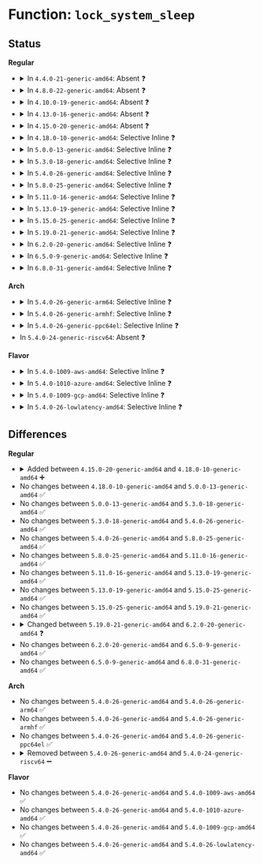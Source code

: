 # Function: <code>lock_system_sleep</code>

## Status
<b>Regular</b>
<ul>
<li>
<details>
<summary>In <code>4.4.0-21-generic-amd64</code>: Absent ❓</summary>

```json
{
  "name": "lock_system_sleep",
  "collision_type": "Static Duplication",
  "inline_type": "Full",
  "funcs": [
    {
      "addr": 18446744071579685315,
      "name": "lock_system_sleep",
      "external": false,
      "loc": "include/linux/suspend.h:437",
      "file": "kernel/power/main.c",
      "inline": "declared, inlined",
      "caller_inline": [
        "kernel/power/main.c:pm_test_store"
      ],
      "caller_func": []
    },
    {
      "addr": 18446744071579688998,
      "name": "lock_system_sleep",
      "external": false,
      "loc": "include/linux/suspend.h:437",
      "file": "kernel/power/suspend.c",
      "inline": "declared, inlined",
      "caller_inline": [
        "kernel/power/suspend.c:suspend_set_ops",
        "kernel/power/suspend.c:freeze_set_ops"
      ],
      "caller_func": []
    },
    {
      "addr": 18446744071579693039,
      "name": "lock_system_sleep",
      "external": false,
      "loc": "include/linux/suspend.h:437",
      "file": "kernel/power/hibernate.c",
      "inline": "declared, inlined",
      "caller_inline": [
        "kernel/power/hibernate.c:disk_store",
        "kernel/power/hibernate.c:resume_store",
        "kernel/power/hibernate.c:hibernate"
      ],
      "caller_func": []
    },
    {
      "addr": 18446744071579718902,
      "name": "lock_system_sleep",
      "external": false,
      "loc": "include/linux/suspend.h:437",
      "file": "kernel/power/user.c",
      "inline": "declared, inlined",
      "caller_inline": [
        "kernel/power/user.c:snapshot_release",
        "kernel/power/user.c:snapshot_open",
        "kernel/power/user.c:snapshot_write",
        "kernel/power/user.c:snapshot_read"
      ],
      "caller_func": []
    },
    {
      "addr": 18446744071579949804,
      "name": "lock_system_sleep",
      "external": false,
      "loc": "include/linux/suspend.h:437",
      "file": "kernel/kexec_core.c",
      "inline": "declared, inlined",
      "caller_inline": [
        "kernel/kexec_core.c:kernel_kexec"
      ],
      "caller_func": []
    }
  ],
  "symbols": []
}
```
</details>
</li>
<li>
<details>
<summary>In <code>4.8.0-22-generic-amd64</code>: Absent ❓</summary>

```json
{
  "name": "lock_system_sleep",
  "collision_type": "Static Duplication",
  "inline_type": "Full",
  "funcs": [
    {
      "addr": 18446744071579704419,
      "name": "lock_system_sleep",
      "external": false,
      "loc": "include/linux/suspend.h:436",
      "file": "kernel/power/main.c",
      "inline": "declared, inlined",
      "caller_inline": [
        "kernel/power/main.c:pm_test_store"
      ],
      "caller_func": []
    },
    {
      "addr": 18446744071579708294,
      "name": "lock_system_sleep",
      "external": false,
      "loc": "include/linux/suspend.h:436",
      "file": "kernel/power/suspend.c",
      "inline": "declared, inlined",
      "caller_inline": [
        "kernel/power/suspend.c:suspend_set_ops",
        "kernel/power/suspend.c:freeze_set_ops"
      ],
      "caller_func": []
    },
    {
      "addr": 18446744071579715548,
      "name": "lock_system_sleep",
      "external": false,
      "loc": "include/linux/suspend.h:436",
      "file": "kernel/power/hibernate.c",
      "inline": "declared, inlined",
      "caller_inline": [
        "kernel/power/hibernate.c:resume_store",
        "kernel/power/hibernate.c:disk_store",
        "kernel/power/hibernate.c:hibernate"
      ],
      "caller_func": []
    },
    {
      "addr": 18446744071579739656,
      "name": "lock_system_sleep",
      "external": false,
      "loc": "include/linux/suspend.h:436",
      "file": "kernel/power/user.c",
      "inline": "declared, inlined",
      "caller_inline": [
        "kernel/power/user.c:snapshot_write",
        "kernel/power/user.c:snapshot_read",
        "kernel/power/user.c:snapshot_release",
        "kernel/power/user.c:snapshot_open"
      ],
      "caller_func": []
    },
    {
      "addr": 18446744071579981196,
      "name": "lock_system_sleep",
      "external": false,
      "loc": "include/linux/suspend.h:436",
      "file": "kernel/kexec_core.c",
      "inline": "declared, inlined",
      "caller_inline": [
        "kernel/kexec_core.c:kernel_kexec"
      ],
      "caller_func": []
    }
  ],
  "symbols": []
}
```
</details>
</li>
<li>
<details>
<summary>In <code>4.10.0-19-generic-amd64</code>: Absent ❓</summary>

```json
{
  "name": "lock_system_sleep",
  "collision_type": "Static Duplication",
  "inline_type": "Full",
  "funcs": [
    {
      "addr": 18446744071579731971,
      "name": "lock_system_sleep",
      "external": false,
      "loc": "include/linux/suspend.h:438",
      "file": "kernel/power/main.c",
      "inline": "declared, inlined",
      "caller_inline": [
        "kernel/power/main.c:pm_test_store"
      ],
      "caller_func": []
    },
    {
      "addr": 18446744071579735830,
      "name": "lock_system_sleep",
      "external": false,
      "loc": "include/linux/suspend.h:438",
      "file": "kernel/power/suspend.c",
      "inline": "declared, inlined",
      "caller_inline": [
        "kernel/power/suspend.c:suspend_set_ops",
        "kernel/power/suspend.c:freeze_set_ops"
      ],
      "caller_func": []
    },
    {
      "addr": 18446744071579743116,
      "name": "lock_system_sleep",
      "external": false,
      "loc": "include/linux/suspend.h:438",
      "file": "kernel/power/hibernate.c",
      "inline": "declared, inlined",
      "caller_inline": [
        "kernel/power/hibernate.c:resume_store",
        "kernel/power/hibernate.c:disk_store",
        "kernel/power/hibernate.c:hibernate"
      ],
      "caller_func": []
    },
    {
      "addr": 18446744071579767000,
      "name": "lock_system_sleep",
      "external": false,
      "loc": "include/linux/suspend.h:438",
      "file": "kernel/power/user.c",
      "inline": "declared, inlined",
      "caller_inline": [
        "kernel/power/user.c:snapshot_write",
        "kernel/power/user.c:snapshot_read",
        "kernel/power/user.c:snapshot_release",
        "kernel/power/user.c:snapshot_open"
      ],
      "caller_func": []
    },
    {
      "addr": 18446744071580011692,
      "name": "lock_system_sleep",
      "external": false,
      "loc": "include/linux/suspend.h:438",
      "file": "kernel/kexec_core.c",
      "inline": "declared, inlined",
      "caller_inline": [
        "kernel/kexec_core.c:kernel_kexec"
      ],
      "caller_func": []
    }
  ],
  "symbols": []
}
```
</details>
</li>
<li>
<details>
<summary>In <code>4.13.0-16-generic-amd64</code>: Absent ❓</summary>

```json
{
  "name": "lock_system_sleep",
  "collision_type": "Static Duplication",
  "inline_type": "Full",
  "funcs": [
    {
      "addr": 18446744071579727875,
      "name": "lock_system_sleep",
      "external": false,
      "loc": "include/linux/suspend.h:441",
      "file": "kernel/power/main.c",
      "inline": "declared, inlined",
      "caller_inline": [
        "kernel/power/main.c:pm_test_store"
      ],
      "caller_func": []
    },
    {
      "addr": 18446744071579731702,
      "name": "lock_system_sleep",
      "external": false,
      "loc": "include/linux/suspend.h:441",
      "file": "kernel/power/suspend.c",
      "inline": "declared, inlined",
      "caller_inline": [
        "kernel/power/suspend.c:suspend_set_ops",
        "kernel/power/suspend.c:freeze_set_ops"
      ],
      "caller_func": []
    },
    {
      "addr": 18446744071579739261,
      "name": "lock_system_sleep",
      "external": false,
      "loc": "include/linux/suspend.h:441",
      "file": "kernel/power/hibernate.c",
      "inline": "declared, inlined",
      "caller_inline": [
        "kernel/power/hibernate.c:resume_store",
        "kernel/power/hibernate.c:disk_store",
        "kernel/power/hibernate.c:hibernate",
        "kernel/power/hibernate.c:hibernation_set_ops"
      ],
      "caller_func": []
    },
    {
      "addr": 18446744071579764664,
      "name": "lock_system_sleep",
      "external": false,
      "loc": "include/linux/suspend.h:441",
      "file": "kernel/power/user.c",
      "inline": "declared, inlined",
      "caller_inline": [
        "kernel/power/user.c:snapshot_write",
        "kernel/power/user.c:snapshot_read",
        "kernel/power/user.c:snapshot_release",
        "kernel/power/user.c:snapshot_open"
      ],
      "caller_func": []
    },
    {
      "addr": 18446744071580018908,
      "name": "lock_system_sleep",
      "external": false,
      "loc": "include/linux/suspend.h:441",
      "file": "kernel/kexec_core.c",
      "inline": "declared, inlined",
      "caller_inline": [
        "kernel/kexec_core.c:kernel_kexec"
      ],
      "caller_func": []
    }
  ],
  "symbols": []
}
```
</details>
</li>
<li>
<details>
<summary>In <code>4.15.0-20-generic-amd64</code>: Absent ❓</summary>

```json
{
  "name": "lock_system_sleep",
  "collision_type": "Static Duplication",
  "inline_type": "Full",
  "funcs": [
    {
      "addr": 18446744071579760723,
      "name": "lock_system_sleep",
      "external": false,
      "loc": "include/linux/suspend.h:446",
      "file": "kernel/power/main.c",
      "inline": "declared, inlined",
      "caller_inline": [
        "kernel/power/main.c:pm_test_store"
      ],
      "caller_func": []
    },
    {
      "addr": 18446744071579764710,
      "name": "lock_system_sleep",
      "external": false,
      "loc": "include/linux/suspend.h:446",
      "file": "kernel/power/suspend.c",
      "inline": "declared, inlined",
      "caller_inline": [
        "kernel/power/suspend.c:suspend_set_ops",
        "kernel/power/suspend.c:s2idle_set_ops"
      ],
      "caller_func": []
    },
    {
      "addr": 18446744071579772429,
      "name": "lock_system_sleep",
      "external": false,
      "loc": "include/linux/suspend.h:446",
      "file": "kernel/power/hibernate.c",
      "inline": "declared, inlined",
      "caller_inline": [
        "kernel/power/hibernate.c:resume_store",
        "kernel/power/hibernate.c:disk_store",
        "kernel/power/hibernate.c:hibernate",
        "kernel/power/hibernate.c:hibernation_set_ops"
      ],
      "caller_func": []
    },
    {
      "addr": 18446744071579798152,
      "name": "lock_system_sleep",
      "external": false,
      "loc": "include/linux/suspend.h:446",
      "file": "kernel/power/user.c",
      "inline": "declared, inlined",
      "caller_inline": [
        "kernel/power/user.c:snapshot_write",
        "kernel/power/user.c:snapshot_read",
        "kernel/power/user.c:snapshot_release",
        "kernel/power/user.c:snapshot_open"
      ],
      "caller_func": []
    },
    {
      "addr": 18446744071580065852,
      "name": "lock_system_sleep",
      "external": false,
      "loc": "include/linux/suspend.h:446",
      "file": "kernel/kexec_core.c",
      "inline": "declared, inlined",
      "caller_inline": [
        "kernel/kexec_core.c:kernel_kexec"
      ],
      "caller_func": []
    }
  ],
  "symbols": []
}
```
</details>
</li>
<li>
<details>
<summary>In <code>4.18.0-10-generic-amd64</code>: Selective Inline ❓</summary>

```c
void lock_system_sleep()
```

```json
{
  "name": "lock_system_sleep",
  "collision_type": "Unique Global",
  "inline_type": "Selective",
  "funcs": [
    {
      "addr": 18446744071579795043,
      "name": "lock_system_sleep",
      "external": true,
      "loc": "kernel/power/main.c:25",
      "file": "kernel/power/main.c",
      "inline": "not declared, inlined",
      "caller_inline": [
        "kernel/power/main.c:pm_test_store"
      ],
      "caller_func": [
        "kernel/power/suspend.c:suspend_set_ops",
        "kernel/power/suspend.c:s2idle_set_ops",
        "kernel/power/hibernate.c:resume_store",
        "kernel/power/hibernate.c:disk_store",
        "kernel/power/hibernate.c:hibernate",
        "kernel/power/hibernate.c:hibernation_set_ops",
        "kernel/power/hibernate.c:hibernation_set_ops",
        "kernel/power/user.c:snapshot_write",
        "kernel/power/user.c:snapshot_read",
        "kernel/power/user.c:snapshot_release",
        "kernel/power/user.c:snapshot_open",
        "kernel/kexec_core.c:kernel_kexec"
      ]
    }
  ],
  "symbols": [
    {
      "addr": 18446744071579793232,
      "name": "lock_system_sleep",
      "section": ".text",
      "bind": "STB_GLOBAL",
      "size": 39
    }
  ]
}
```
</details>
</li>
<li>
<details>
<summary>In <code>5.0.0-13-generic-amd64</code>: Selective Inline ❓</summary>

```c
void lock_system_sleep()
```

```json
{
  "name": "lock_system_sleep",
  "collision_type": "Unique Global",
  "inline_type": "Selective",
  "funcs": [
    {
      "addr": 18446744071579841651,
      "name": "lock_system_sleep",
      "external": true,
      "loc": "kernel/power/main.c:24",
      "file": "kernel/power/main.c",
      "inline": "not declared, inlined",
      "caller_inline": [
        "kernel/power/main.c:pm_test_store"
      ],
      "caller_func": [
        "kernel/power/suspend.c:suspend_set_ops",
        "kernel/power/suspend.c:s2idle_set_ops",
        "kernel/power/hibernate.c:resume_store",
        "kernel/power/hibernate.c:disk_store",
        "kernel/power/hibernate.c:hibernate",
        "kernel/power/hibernate.c:hibernation_set_ops",
        "kernel/power/hibernate.c:hibernation_set_ops",
        "kernel/power/user.c:snapshot_write",
        "kernel/power/user.c:snapshot_read",
        "kernel/power/user.c:snapshot_release",
        "kernel/power/user.c:snapshot_open",
        "kernel/kexec_core.c:kernel_kexec"
      ]
    }
  ],
  "symbols": [
    {
      "addr": 18446744071579839824,
      "name": "lock_system_sleep",
      "section": ".text",
      "bind": "STB_GLOBAL",
      "size": 39
    }
  ]
}
```
</details>
</li>
<li>
<details>
<summary>In <code>5.3.0-18-generic-amd64</code>: Selective Inline ❓</summary>

```c
void lock_system_sleep()
```

```json
{
  "name": "lock_system_sleep",
  "collision_type": "Unique Global",
  "inline_type": "Selective",
  "funcs": [
    {
      "addr": 18446744071579875635,
      "name": "lock_system_sleep",
      "external": true,
      "loc": "kernel/power/main.c:23",
      "file": "kernel/power/main.c",
      "inline": "not declared, inlined",
      "caller_inline": [
        "kernel/power/main.c:pm_test_store"
      ],
      "caller_func": [
        "kernel/power/suspend.c:suspend_set_ops",
        "kernel/power/suspend.c:s2idle_set_ops",
        "kernel/power/hibernate.c:resume_store",
        "kernel/power/hibernate.c:disk_store",
        "kernel/power/hibernate.c:hibernate",
        "kernel/power/hibernate.c:hibernation_set_ops",
        "kernel/power/hibernate.c:hibernation_set_ops",
        "kernel/power/user.c:snapshot_write",
        "kernel/power/user.c:snapshot_read",
        "kernel/power/user.c:snapshot_release",
        "kernel/power/user.c:snapshot_open",
        "kernel/kexec_core.c:kernel_kexec"
      ]
    }
  ],
  "symbols": [
    {
      "addr": 18446744071579873824,
      "name": "lock_system_sleep",
      "section": ".text",
      "bind": "STB_GLOBAL",
      "size": 39
    }
  ]
}
```
</details>
</li>
<li>
<details>
<summary>In <code>5.4.0-26-generic-amd64</code>: Selective Inline ❓</summary>

```c
void lock_system_sleep()
```

```json
{
  "name": "lock_system_sleep",
  "collision_type": "Unique Global",
  "inline_type": "Selective",
  "funcs": [
    {
      "addr": 18446744071579925923,
      "name": "lock_system_sleep",
      "external": true,
      "loc": "kernel/power/main.c:24",
      "file": "kernel/power/main.c",
      "inline": "not declared, inlined",
      "caller_inline": [
        "kernel/power/main.c:pm_test_store"
      ],
      "caller_func": [
        "kernel/power/suspend.c:suspend_set_ops",
        "kernel/power/suspend.c:s2idle_set_ops",
        "kernel/power/hibernate.c:resume_store",
        "kernel/power/hibernate.c:disk_store",
        "kernel/power/hibernate.c:hibernate",
        "kernel/power/user.c:snapshot_write",
        "kernel/power/user.c:snapshot_read",
        "kernel/power/user.c:snapshot_release",
        "kernel/power/user.c:snapshot_open",
        "kernel/kexec_core.c:kernel_kexec"
      ]
    }
  ],
  "symbols": [
    {
      "addr": 18446744071579923280,
      "name": "lock_system_sleep",
      "section": ".text",
      "bind": "STB_GLOBAL",
      "size": 39
    }
  ]
}
```
</details>
</li>
<li>
<details>
<summary>In <code>5.8.0-25-generic-amd64</code>: Selective Inline ❓</summary>

```c
void lock_system_sleep()
```

```json
{
  "name": "lock_system_sleep",
  "collision_type": "Unique Global",
  "inline_type": "Selective",
  "funcs": [
    {
      "addr": 18446744071579971043,
      "name": "lock_system_sleep",
      "external": true,
      "loc": "kernel/power/main.c:24",
      "file": "kernel/power/main.c",
      "inline": "not declared, inlined",
      "caller_inline": [
        "kernel/power/main.c:pm_test_store"
      ],
      "caller_func": [
        "kernel/power/suspend.c:suspend_set_ops",
        "kernel/power/suspend.c:s2idle_set_ops",
        "kernel/power/hibernate.c:resume_store",
        "kernel/power/hibernate.c:disk_store",
        "kernel/power/hibernate.c:hibernate",
        "kernel/power/hibernate.c:hibernation_set_ops",
        "kernel/power/hibernate.c:hibernation_set_ops",
        "kernel/power/user.c:snapshot_write",
        "kernel/power/user.c:snapshot_read",
        "kernel/power/user.c:snapshot_release",
        "kernel/power/user.c:snapshot_open",
        "kernel/kexec_core.c:kernel_kexec"
      ]
    }
  ],
  "symbols": [
    {
      "addr": 18446744071579967056,
      "name": "lock_system_sleep",
      "section": ".text",
      "bind": "STB_GLOBAL",
      "size": 39
    }
  ]
}
```
</details>
</li>
<li>
<details>
<summary>In <code>5.11.0-16-generic-amd64</code>: Selective Inline ❓</summary>

```c
void lock_system_sleep()
```

```json
{
  "name": "lock_system_sleep",
  "collision_type": "Unique Global",
  "inline_type": "Selective",
  "funcs": [
    {
      "addr": 18446744071579958963,
      "name": "lock_system_sleep",
      "external": true,
      "loc": "kernel/power/main.c:24",
      "file": "kernel/power/main.c",
      "inline": "not declared, inlined",
      "caller_inline": [
        "kernel/power/main.c:pm_test_store"
      ],
      "caller_func": [
        "kernel/power/suspend.c:suspend_set_ops",
        "kernel/power/suspend.c:s2idle_set_ops",
        "kernel/power/hibernate.c:resume_store",
        "kernel/power/hibernate.c:disk_store",
        "kernel/power/hibernate.c:hibernate_quiet_exec",
        "kernel/power/hibernate.c:hibernate",
        "kernel/power/hibernate.c:hibernation_set_ops",
        "kernel/power/hibernate.c:hibernation_set_ops",
        "kernel/power/user.c:snapshot_write",
        "kernel/power/user.c:snapshot_read",
        "kernel/power/user.c:snapshot_release",
        "kernel/power/user.c:snapshot_open"
      ]
    }
  ],
  "symbols": [
    {
      "addr": 18446744071579954976,
      "name": "lock_system_sleep",
      "section": ".text",
      "bind": "STB_GLOBAL",
      "size": 39
    }
  ]
}
```
</details>
</li>
<li>
<details>
<summary>In <code>5.13.0-19-generic-amd64</code>: Selective Inline ❓</summary>

```c
void lock_system_sleep()
```

```json
{
  "name": "lock_system_sleep",
  "collision_type": "Unique Global",
  "inline_type": "Selective",
  "funcs": [
    {
      "addr": 18446744071579961587,
      "name": "lock_system_sleep",
      "external": true,
      "loc": "kernel/power/main.c:24",
      "file": "kernel/power/main.c",
      "inline": "not declared, inlined",
      "caller_inline": [
        "kernel/power/main.c:pm_test_store"
      ],
      "caller_func": [
        "kernel/power/suspend.c:suspend_set_ops",
        "kernel/power/suspend.c:s2idle_set_ops",
        "kernel/power/hibernate.c:resume_store",
        "kernel/power/hibernate.c:disk_store",
        "kernel/power/hibernate.c:hibernate_quiet_exec",
        "kernel/power/hibernate.c:hibernate",
        "kernel/power/hibernate.c:hibernation_set_ops",
        "kernel/power/hibernate.c:hibernation_set_ops",
        "kernel/power/user.c:snapshot_write",
        "kernel/power/user.c:snapshot_read",
        "kernel/power/user.c:snapshot_release",
        "kernel/power/user.c:snapshot_open"
      ]
    }
  ],
  "symbols": [
    {
      "addr": 18446744071579957696,
      "name": "lock_system_sleep",
      "section": ".text",
      "bind": "STB_GLOBAL",
      "size": 39
    }
  ]
}
```
</details>
</li>
<li>
<details>
<summary>In <code>5.15.0-25-generic-amd64</code>: Selective Inline ❓</summary>

```c
void lock_system_sleep()
```

```json
{
  "name": "lock_system_sleep",
  "collision_type": "Unique Global",
  "inline_type": "Selective",
  "funcs": [
    {
      "addr": 18446744071580091299,
      "name": "lock_system_sleep",
      "external": true,
      "loc": "kernel/power/main.c:24",
      "file": "kernel/power/main.c",
      "inline": "not declared, inlined",
      "caller_inline": [
        "kernel/power/main.c:pm_test_store"
      ],
      "caller_func": [
        "kernel/power/suspend.c:suspend_set_ops",
        "kernel/power/suspend.c:s2idle_set_ops",
        "kernel/power/hibernate.c:resume_store",
        "kernel/power/hibernate.c:disk_store",
        "kernel/power/hibernate.c:hibernate_quiet_exec",
        "kernel/power/hibernate.c:hibernate",
        "kernel/power/hibernate.c:hibernation_set_ops",
        "kernel/power/hibernate.c:hibernation_set_ops",
        "kernel/power/user.c:snapshot_write",
        "kernel/power/user.c:snapshot_read",
        "kernel/power/user.c:snapshot_release",
        "kernel/power/user.c:snapshot_open"
      ]
    }
  ],
  "symbols": [
    {
      "addr": 18446744071580087056,
      "name": "lock_system_sleep",
      "section": ".text",
      "bind": "STB_GLOBAL",
      "size": 39
    }
  ]
}
```
</details>
</li>
<li>
<details>
<summary>In <code>5.19.0-21-generic-amd64</code>: Selective Inline ❓</summary>

```c
void lock_system_sleep()
```

```json
{
  "name": "lock_system_sleep",
  "collision_type": "Unique Global",
  "inline_type": "Selective",
  "funcs": [
    {
      "addr": 18446744071580228540,
      "name": "lock_system_sleep",
      "external": true,
      "loc": "kernel/power/main.c:24",
      "file": "kernel/power/main.c",
      "inline": "not declared, inlined",
      "caller_inline": [
        "kernel/power/main.c:pm_test_store"
      ],
      "caller_func": [
        "kernel/power/suspend.c:suspend_set_ops",
        "kernel/power/suspend.c:s2idle_set_ops",
        "kernel/power/hibernate.c:resume_store",
        "kernel/power/hibernate.c:disk_store",
        "kernel/power/hibernate.c:hibernate_quiet_exec",
        "kernel/power/hibernate.c:hibernate",
        "kernel/power/hibernate.c:hibernation_set_ops",
        "kernel/power/hibernate.c:hibernation_set_ops",
        "kernel/power/user.c:snapshot_write",
        "kernel/power/user.c:snapshot_read",
        "kernel/power/user.c:snapshot_release",
        "kernel/power/user.c:snapshot_open",
        "drivers/acpi/x86/s2idle.c:acpi_register_lps0_dev"
      ]
    }
  ],
  "symbols": [
    {
      "addr": 18446744071580223840,
      "name": "lock_system_sleep",
      "section": ".text",
      "bind": "STB_GLOBAL",
      "size": 47
    }
  ]
}
```
</details>
</li>
<li>
<details>
<summary>In <code>6.2.0-20-generic-amd64</code>: Selective Inline ❓</summary>

```c
unsigned int lock_system_sleep()
```

```json
{
  "name": "lock_system_sleep",
  "collision_type": "Unique Global",
  "inline_type": "Selective",
  "funcs": [
    {
      "addr": 18446744071580420352,
      "name": "lock_system_sleep",
      "external": true,
      "loc": "kernel/power/main.c:24",
      "file": "kernel/power/main.c",
      "inline": "not declared, inlined",
      "caller_inline": [
        "kernel/power/main.c:pm_test_store"
      ],
      "caller_func": [
        "kernel/power/suspend.c:suspend_set_ops",
        "kernel/power/suspend.c:s2idle_set_ops",
        "kernel/power/hibernate.c:resume_store",
        "kernel/power/hibernate.c:disk_store",
        "kernel/power/hibernate.c:hibernate_quiet_exec",
        "kernel/power/hibernate.c:hibernate",
        "kernel/power/hibernate.c:hibernation_set_ops",
        "kernel/power/hibernate.c:hibernation_set_ops",
        "kernel/power/user.c:snapshot_write",
        "kernel/power/user.c:snapshot_read",
        "kernel/power/user.c:snapshot_release",
        "kernel/power/user.c:snapshot_open",
        "drivers/acpi/x86/s2idle.c:acpi_register_lps0_dev"
      ]
    }
  ],
  "symbols": [
    {
      "addr": 18446744071580414800,
      "name": "lock_system_sleep",
      "section": ".text",
      "bind": "STB_GLOBAL",
      "size": 55
    }
  ]
}
```
</details>
</li>
<li>
<details>
<summary>In <code>6.5.0-9-generic-amd64</code>: Selective Inline ❓</summary>

```c
unsigned int lock_system_sleep()
```

```json
{
  "name": "lock_system_sleep",
  "collision_type": "Unique Global",
  "inline_type": "Selective",
  "funcs": [
    {
      "addr": 18446744071580489504,
      "name": "lock_system_sleep",
      "external": true,
      "loc": "kernel/power/main.c:52",
      "file": "kernel/power/main.c",
      "inline": "not declared, inlined",
      "caller_inline": [
        "kernel/power/main.c:pm_test_store"
      ],
      "caller_func": [
        "kernel/power/suspend.c:suspend_set_ops",
        "kernel/power/suspend.c:s2idle_set_ops",
        "kernel/power/hibernate.c:resume_store",
        "kernel/power/hibernate.c:disk_store",
        "kernel/power/hibernate.c:hibernate_quiet_exec",
        "kernel/power/hibernate.c:hibernate",
        "kernel/power/hibernate.c:hibernation_set_ops",
        "kernel/power/hibernate.c:hibernation_set_ops",
        "kernel/power/user.c:snapshot_write",
        "kernel/power/user.c:snapshot_read",
        "kernel/power/user.c:snapshot_release",
        "kernel/power/user.c:snapshot_open",
        "drivers/acpi/x86/s2idle.c:acpi_register_lps0_dev"
      ]
    }
  ],
  "symbols": [
    {
      "addr": 18446744071580483680,
      "name": "lock_system_sleep",
      "section": ".text",
      "bind": "STB_GLOBAL",
      "size": 55
    }
  ]
}
```
</details>
</li>
<li>
<details>
<summary>In <code>6.8.0-31-generic-amd64</code>: Selective Inline ❓</summary>

```c
unsigned int lock_system_sleep()
```

```json
{
  "name": "lock_system_sleep",
  "collision_type": "Unique Global",
  "inline_type": "Selective",
  "funcs": [
    {
      "addr": 18446744071580549344,
      "name": "lock_system_sleep",
      "external": true,
      "loc": "kernel/power/main.c:52",
      "file": "kernel/power/main.c",
      "inline": "not declared, inlined",
      "caller_inline": [
        "kernel/power/main.c:pm_test_store"
      ],
      "caller_func": [
        "kernel/power/suspend.c:suspend_set_ops",
        "kernel/power/suspend.c:s2idle_set_ops",
        "kernel/power/hibernate.c:resume_store",
        "kernel/power/hibernate.c:disk_store",
        "kernel/power/hibernate.c:hibernate_quiet_exec",
        "kernel/power/hibernate.c:hibernate",
        "kernel/power/hibernate.c:hibernation_set_ops",
        "kernel/power/hibernate.c:hibernation_set_ops",
        "kernel/power/user.c:snapshot_write",
        "kernel/power/user.c:snapshot_read",
        "kernel/power/user.c:snapshot_release",
        "kernel/power/user.c:snapshot_open",
        "drivers/acpi/x86/s2idle.c:acpi_register_lps0_dev"
      ]
    }
  ],
  "symbols": [
    {
      "addr": 18446744071580543520,
      "name": "lock_system_sleep",
      "section": ".text",
      "bind": "STB_GLOBAL",
      "size": 55
    }
  ]
}
```
</details>
</li>
</ul>
<b>Arch</b>
<ul>
<li>
<details>
<summary>In <code>5.4.0-26-generic-arm64</code>: Selective Inline ❓</summary>

```c
void lock_system_sleep()
```

```json
{
  "name": "lock_system_sleep",
  "collision_type": "Unique Global",
  "inline_type": "Selective",
  "funcs": [
    {
      "addr": 18446603336491135036,
      "name": "lock_system_sleep",
      "external": true,
      "loc": "kernel/power/main.c:24",
      "file": "kernel/power/main.c",
      "inline": "not declared, inlined",
      "caller_inline": [
        "kernel/power/main.c:pm_test_store"
      ],
      "caller_func": [
        "kernel/power/suspend.c:suspend_set_ops",
        "kernel/power/suspend.c:s2idle_set_ops"
      ]
    }
  ],
  "symbols": [
    {
      "addr": 18446603336491131552,
      "name": "lock_system_sleep",
      "section": ".text",
      "bind": "STB_GLOBAL",
      "size": 52
    }
  ]
}
```
</details>
</li>
<li>
<details>
<summary>In <code>5.4.0-26-generic-armhf</code>: Selective Inline ❓</summary>

```c
void lock_system_sleep()
```

```json
{
  "name": "lock_system_sleep",
  "collision_type": "Unique Global",
  "inline_type": "Selective",
  "funcs": [
    {
      "addr": 3225131988,
      "name": "lock_system_sleep",
      "external": true,
      "loc": "kernel/power/main.c:24",
      "file": "kernel/power/main.c",
      "inline": "not declared, inlined",
      "caller_inline": [
        "kernel/power/main.c:pm_test_store"
      ],
      "caller_func": [
        "kernel/power/suspend.c:suspend_set_ops",
        "kernel/power/suspend.c:s2idle_set_ops",
        "kernel/power/hibernate.c:resume_store",
        "kernel/power/hibernate.c:disk_store",
        "kernel/power/hibernate.c:hibernate",
        "kernel/power/user.c:snapshot_write",
        "kernel/power/user.c:snapshot_read",
        "kernel/power/user.c:snapshot_release",
        "kernel/power/user.c:snapshot_open"
      ]
    }
  ],
  "symbols": [
    {
      "addr": 3225129224,
      "name": "lock_system_sleep",
      "section": ".text",
      "bind": "STB_GLOBAL",
      "size": 64
    }
  ]
}
```
</details>
</li>
<li>
<details>
<summary>In <code>5.4.0-26-generic-ppc64el</code>: Selective Inline ❓</summary>

```c
void lock_system_sleep()
```

```json
{
  "name": "lock_system_sleep",
  "collision_type": "Unique Global",
  "inline_type": "Selective",
  "funcs": [
    {
      "addr": 13835058055284026488,
      "name": "lock_system_sleep",
      "external": true,
      "loc": "kernel/power/main.c:24",
      "file": "kernel/power/main.c",
      "inline": "not declared, inlined",
      "caller_inline": [
        "kernel/power/main.c:pm_test_store"
      ],
      "caller_func": [
        "kernel/power/suspend.c:suspend_set_ops",
        "kernel/power/suspend.c:s2idle_set_ops"
      ]
    }
  ],
  "symbols": [
    {
      "addr": 13835058055284022160,
      "name": "lock_system_sleep",
      "section": ".text",
      "bind": "STB_GLOBAL",
      "size": 76
    }
  ]
}
```
</details>
</li>
<li>
In <code>5.4.0-24-generic-riscv64</code>: Absent ❓
</li>
</ul>
<b>Flavor</b>
<ul>
<li>
<details>
<summary>In <code>5.4.0-1009-aws-amd64</code>: Selective Inline ❓</summary>

```c
void lock_system_sleep()
```

```json
{
  "name": "lock_system_sleep",
  "collision_type": "Unique Global",
  "inline_type": "Selective",
  "funcs": [
    {
      "addr": 18446744071579897907,
      "name": "lock_system_sleep",
      "external": true,
      "loc": "kernel/power/main.c:24",
      "file": "kernel/power/main.c",
      "inline": "not declared, inlined",
      "caller_inline": [
        "kernel/power/main.c:pm_test_store"
      ],
      "caller_func": [
        "kernel/power/hibernate.c:resume_store",
        "kernel/power/hibernate.c:disk_store",
        "kernel/power/hibernate.c:hibernate",
        "kernel/power/user.c:snapshot_write",
        "kernel/power/user.c:snapshot_read",
        "kernel/power/user.c:snapshot_release",
        "kernel/power/user.c:snapshot_open",
        "kernel/kexec_core.c:kernel_kexec",
        "drivers/xen/manage.c:do_suspend"
      ]
    }
  ],
  "symbols": [
    {
      "addr": 18446744071579895392,
      "name": "lock_system_sleep",
      "section": ".text",
      "bind": "STB_GLOBAL",
      "size": 39
    }
  ]
}
```
</details>
</li>
<li>
<details>
<summary>In <code>5.4.0-1010-azure-amd64</code>: Selective Inline ❓</summary>

```c
void lock_system_sleep()
```

```json
{
  "name": "lock_system_sleep",
  "collision_type": "Unique Global",
  "inline_type": "Selective",
  "funcs": [
    {
      "addr": 18446744071579832995,
      "name": "lock_system_sleep",
      "external": true,
      "loc": "kernel/power/main.c:24",
      "file": "kernel/power/main.c",
      "inline": "not declared, inlined",
      "caller_inline": [
        "kernel/power/main.c:pm_test_store"
      ],
      "caller_func": [
        "kernel/power/suspend.c:suspend_set_ops",
        "kernel/power/suspend.c:s2idle_set_ops",
        "kernel/power/hibernate.c:resume_store",
        "kernel/power/hibernate.c:disk_store",
        "kernel/power/hibernate.c:hibernate",
        "kernel/power/user.c:snapshot_write",
        "kernel/power/user.c:snapshot_read",
        "kernel/power/user.c:snapshot_release",
        "kernel/power/user.c:snapshot_open",
        "kernel/kexec_core.c:kernel_kexec"
      ]
    }
  ],
  "symbols": [
    {
      "addr": 18446744071579830352,
      "name": "lock_system_sleep",
      "section": ".text",
      "bind": "STB_GLOBAL",
      "size": 39
    }
  ]
}
```
</details>
</li>
<li>
<details>
<summary>In <code>5.4.0-1009-gcp-amd64</code>: Selective Inline ❓</summary>

```c
void lock_system_sleep()
```

```json
{
  "name": "lock_system_sleep",
  "collision_type": "Unique Global",
  "inline_type": "Selective",
  "funcs": [
    {
      "addr": 18446744071579886195,
      "name": "lock_system_sleep",
      "external": true,
      "loc": "kernel/power/main.c:24",
      "file": "kernel/power/main.c",
      "inline": "not declared, inlined",
      "caller_inline": [
        "kernel/power/main.c:pm_test_store"
      ],
      "caller_func": [
        "kernel/power/suspend.c:suspend_set_ops",
        "kernel/power/suspend.c:s2idle_set_ops",
        "kernel/power/hibernate.c:resume_store",
        "kernel/power/hibernate.c:disk_store",
        "kernel/power/hibernate.c:hibernate",
        "kernel/power/user.c:snapshot_write",
        "kernel/power/user.c:snapshot_read",
        "kernel/power/user.c:snapshot_release",
        "kernel/power/user.c:snapshot_open",
        "kernel/kexec_core.c:kernel_kexec"
      ]
    }
  ],
  "symbols": [
    {
      "addr": 18446744071579883552,
      "name": "lock_system_sleep",
      "section": ".text",
      "bind": "STB_GLOBAL",
      "size": 39
    }
  ]
}
```
</details>
</li>
<li>
<details>
<summary>In <code>5.4.0-26-lowlatency-amd64</code>: Selective Inline ❓</summary>

```c
void lock_system_sleep()
```

```json
{
  "name": "lock_system_sleep",
  "collision_type": "Unique Global",
  "inline_type": "Selective",
  "funcs": [
    {
      "addr": 18446744071579931955,
      "name": "lock_system_sleep",
      "external": true,
      "loc": "kernel/power/main.c:24",
      "file": "kernel/power/main.c",
      "inline": "not declared, inlined",
      "caller_inline": [
        "kernel/power/main.c:pm_test_store"
      ],
      "caller_func": [
        "kernel/power/suspend.c:suspend_set_ops",
        "kernel/power/suspend.c:s2idle_set_ops",
        "kernel/power/hibernate.c:resume_store",
        "kernel/power/hibernate.c:disk_store",
        "kernel/power/hibernate.c:hibernate",
        "kernel/power/user.c:snapshot_write",
        "kernel/power/user.c:snapshot_read",
        "kernel/power/user.c:snapshot_release",
        "kernel/power/user.c:snapshot_open",
        "kernel/kexec_core.c:kernel_kexec"
      ]
    }
  ],
  "symbols": [
    {
      "addr": 18446744071579929312,
      "name": "lock_system_sleep",
      "section": ".text",
      "bind": "STB_GLOBAL",
      "size": 39
    }
  ]
}
```
</details>
</li>
</ul>

## Differences
<b>Regular</b>
<ul>
<li>
<details>
<summary>Added between <code>4.15.0-20-generic-amd64</code> and <code>4.18.0-10-generic-amd64</code> ➕</summary>

```c
void lock_system_sleep()
```
</details>
</li>
<li>
No changes between <code>4.18.0-10-generic-amd64</code> and <code>5.0.0-13-generic-amd64</code> ✅
</li>
<li>
No changes between <code>5.0.0-13-generic-amd64</code> and <code>5.3.0-18-generic-amd64</code> ✅
</li>
<li>
No changes between <code>5.3.0-18-generic-amd64</code> and <code>5.4.0-26-generic-amd64</code> ✅
</li>
<li>
No changes between <code>5.4.0-26-generic-amd64</code> and <code>5.8.0-25-generic-amd64</code> ✅
</li>
<li>
No changes between <code>5.8.0-25-generic-amd64</code> and <code>5.11.0-16-generic-amd64</code> ✅
</li>
<li>
No changes between <code>5.11.0-16-generic-amd64</code> and <code>5.13.0-19-generic-amd64</code> ✅
</li>
<li>
No changes between <code>5.13.0-19-generic-amd64</code> and <code>5.15.0-25-generic-amd64</code> ✅
</li>
<li>
No changes between <code>5.15.0-25-generic-amd64</code> and <code>5.19.0-21-generic-amd64</code> ✅
</li>
<li>
<details>
<summary>Changed between <code>5.19.0-21-generic-amd64</code> and <code>6.2.0-20-generic-amd64</code> ❓</summary>
<ul>
<li>
<b>Return type changed. </b>
<code>void</code> ➡️ <code>unsigned int</code>
</li>
</ul>
</details>
</li>
<li>
No changes between <code>6.2.0-20-generic-amd64</code> and <code>6.5.0-9-generic-amd64</code> ✅
</li>
<li>
No changes between <code>6.5.0-9-generic-amd64</code> and <code>6.8.0-31-generic-amd64</code> ✅
</li>
</ul>
<b>Arch</b>
<ul>
<li>
No changes between <code>5.4.0-26-generic-amd64</code> and <code>5.4.0-26-generic-arm64</code> ✅
</li>
<li>
No changes between <code>5.4.0-26-generic-amd64</code> and <code>5.4.0-26-generic-armhf</code> ✅
</li>
<li>
No changes between <code>5.4.0-26-generic-amd64</code> and <code>5.4.0-26-generic-ppc64el</code> ✅
</li>
<li>
<details>
<summary>Removed between <code>5.4.0-26-generic-amd64</code> and <code>5.4.0-24-generic-riscv64</code> ➖</summary>

```c
void lock_system_sleep()
```
</details>
</li>
</ul>
<b>Flavor</b>
<ul>
<li>
No changes between <code>5.4.0-26-generic-amd64</code> and <code>5.4.0-1009-aws-amd64</code> ✅
</li>
<li>
No changes between <code>5.4.0-26-generic-amd64</code> and <code>5.4.0-1010-azure-amd64</code> ✅
</li>
<li>
No changes between <code>5.4.0-26-generic-amd64</code> and <code>5.4.0-1009-gcp-amd64</code> ✅
</li>
<li>
No changes between <code>5.4.0-26-generic-amd64</code> and <code>5.4.0-26-lowlatency-amd64</code> ✅
</li>
</ul>
